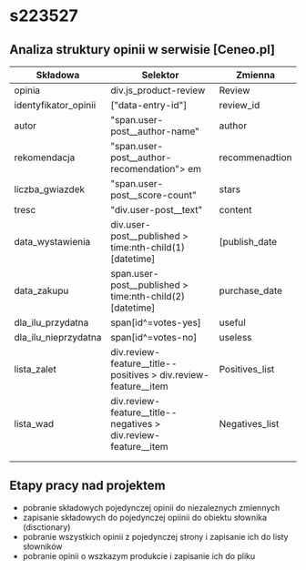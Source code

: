 # s223527

## Analiza struktury opinii w serwisie [Ceneo.pl]

|Składowa|Selektor|Zmienna|
|--------|--------|-------|
|opinia|div.js_product-review|Review|bs4.element.Tag|
|identyfikator_opinii|\["data-entry-id"]|review_id|str|
|autor|"span.user-post__author-name"|author|bs4.element.ResultSet|str|
|rekomendacja|"span.user-post__author-recomendation"> em|recommenadtion||
|liczba_gwiazdek|"span.user-post__score-count"|stars|float|
|tresc|"div.user-post__text"|content|str|
|data_wystawienia|div.user-post__published > time:nth-child(1)\[datetime\]|[publish_date|str|
|data_zakupu|span.user-post__published > time:nth-child(2)\[datetime\]|purchase_date|str|
|dla_ilu_przydatna|span[id^=votes-yes]|useful|int|
|dla_ilu_nieprzydatna|span[id^=votes-no]|useless|int|
|lista_zalet|div.review-feature__title--positives > div.review-feature__item|Positives_list|str|
|lista_wad|div.review-feature__title--negatives > div.review-feature__item|Negatives_list|str|
||||
||||
## Etapy pracy nad projektem
- pobranie składowych pojedynczej opinii do niezaleznych zmiennych
- zapisanie składowych do pojedynczej opiinii do obiektu słownika (disctionary)
- pobranie wszystkich opinii z pojedynczej strony i zapisanie ich do listy słowników
- pobranie opinii o wszkazym produkcie i zapisanie ich do pliku